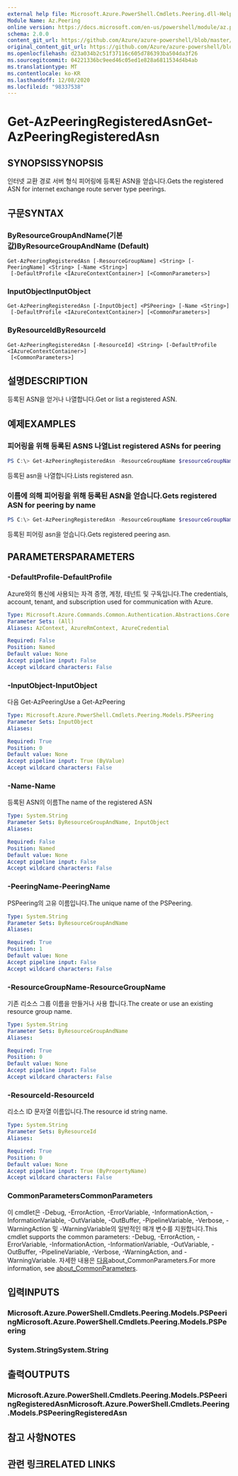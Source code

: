 ```yaml
---
external help file: Microsoft.Azure.PowerShell.Cmdlets.Peering.dll-Help.xml
Module Name: Az.Peering
online version: https://docs.microsoft.com/en-us/powershell/module/az.peering/get-azpeeringregisteredasn
schema: 2.0.0
content_git_url: https://github.com/Azure/azure-powershell/blob/master/src/Peering/Peering/help/Get-AzPeeringRegisteredAsn.md
original_content_git_url: https://github.com/Azure/azure-powershell/blob/master/src/Peering/Peering/help/Get-AzPeeringRegisteredAsn.md
ms.openlocfilehash: d23a034b2c51f37116c605d786393ba504da3f26
ms.sourcegitcommit: 04221336bc9eed46c05ed1e828a6811534d4b4ab
ms.translationtype: MT
ms.contentlocale: ko-KR
ms.lasthandoff: 12/08/2020
ms.locfileid: "98337538"
---
```

# <span data-ttu-id="bec65-101">Get-AzPeeringRegisteredAsn</span><span class="sxs-lookup"><span data-stu-id="bec65-101">Get-AzPeeringRegisteredAsn</span></span>

## <span data-ttu-id="bec65-102">SYNOPSIS</span><span class="sxs-lookup"><span data-stu-id="bec65-102">SYNOPSIS</span></span>
<span data-ttu-id="bec65-103">인터넷 교환 경로 서버 형식 피어링에 등록된 ASN을 얻습니다.</span><span class="sxs-lookup"><span data-stu-id="bec65-103">Gets the registered ASN for internet exchange route server type peerings.</span></span>

## <span data-ttu-id="bec65-104">구문</span><span class="sxs-lookup"><span data-stu-id="bec65-104">SYNTAX</span></span>

### <span data-ttu-id="bec65-105">ByResourceGroupAndName(기본값)</span><span class="sxs-lookup"><span data-stu-id="bec65-105">ByResourceGroupAndName (Default)</span></span>
```
Get-AzPeeringRegisteredAsn [-ResourceGroupName] <String> [-PeeringName] <String> [-Name <String>]
 [-DefaultProfile <IAzureContextContainer>] [<CommonParameters>]
```

### <span data-ttu-id="bec65-106">InputObject</span><span class="sxs-lookup"><span data-stu-id="bec65-106">InputObject</span></span>
```
Get-AzPeeringRegisteredAsn [-InputObject] <PSPeering> [-Name <String>]
 [-DefaultProfile <IAzureContextContainer>] [<CommonParameters>]
```

### <span data-ttu-id="bec65-107">ByResourceId</span><span class="sxs-lookup"><span data-stu-id="bec65-107">ByResourceId</span></span>
```
Get-AzPeeringRegisteredAsn [-ResourceId] <String> [-DefaultProfile <IAzureContextContainer>]
 [<CommonParameters>]
```

## <span data-ttu-id="bec65-108">설명</span><span class="sxs-lookup"><span data-stu-id="bec65-108">DESCRIPTION</span></span>
<span data-ttu-id="bec65-109">등록된 ASN을 얻거나 나열합니다.</span><span class="sxs-lookup"><span data-stu-id="bec65-109">Get or list a registered ASN.</span></span>

## <span data-ttu-id="bec65-110">예제</span><span class="sxs-lookup"><span data-stu-id="bec65-110">EXAMPLES</span></span>

### <span data-ttu-id="bec65-111">피어링을 위해 등록된 ASNS 나열</span><span class="sxs-lookup"><span data-stu-id="bec65-111">List registered ASNs for peering</span></span>
```powershell
PS C:\> Get-AzPeeringRegisteredAsn -ResourceGroupName $resourceGroupName -PeeringName $peeringName
```

<span data-ttu-id="bec65-112">등록된 asn을 나열합니다.</span><span class="sxs-lookup"><span data-stu-id="bec65-112">Lists registered asn.</span></span>

### <span data-ttu-id="bec65-113">이름에 의해 피어링을 위해 등록된 ASN을 얻습니다.</span><span class="sxs-lookup"><span data-stu-id="bec65-113">Gets registered ASN for peering by name</span></span>
```powershell
PS C:\> Get-AzPeeringRegisteredAsn -ResourceGroupName $resourceGroupName -PeeringName $peeringName -Name $registeredAsnName
```

<span data-ttu-id="bec65-114">등록된 피어링 asn을 얻습니다.</span><span class="sxs-lookup"><span data-stu-id="bec65-114">Gets registered peering asn.</span></span>

## <span data-ttu-id="bec65-115">PARAMETERS</span><span class="sxs-lookup"><span data-stu-id="bec65-115">PARAMETERS</span></span>

### <span data-ttu-id="bec65-116">-DefaultProfile</span><span class="sxs-lookup"><span data-stu-id="bec65-116">-DefaultProfile</span></span>
<span data-ttu-id="bec65-117">Azure와의 통신에 사용되는 자격 증명, 계정, 테넌트 및 구독입니다.</span><span class="sxs-lookup"><span data-stu-id="bec65-117">The credentials, account, tenant, and subscription used for communication with Azure.</span></span>

```yaml
Type: Microsoft.Azure.Commands.Common.Authentication.Abstractions.Core.IAzureContextContainer
Parameter Sets: (All)
Aliases: AzContext, AzureRmContext, AzureCredential

Required: False
Position: Named
Default value: None
Accept pipeline input: False
Accept wildcard characters: False
```

### <span data-ttu-id="bec65-118">-InputObject</span><span class="sxs-lookup"><span data-stu-id="bec65-118">-InputObject</span></span>
<span data-ttu-id="bec65-119">다음 Get-AzPeering</span><span class="sxs-lookup"><span data-stu-id="bec65-119">Use a Get-AzPeering</span></span>

```yaml
Type: Microsoft.Azure.PowerShell.Cmdlets.Peering.Models.PSPeering
Parameter Sets: InputObject
Aliases:

Required: True
Position: 0
Default value: None
Accept pipeline input: True (ByValue)
Accept wildcard characters: False
```

### <span data-ttu-id="bec65-120">-Name</span><span class="sxs-lookup"><span data-stu-id="bec65-120">-Name</span></span>
<span data-ttu-id="bec65-121">등록된 ASN의 이름</span><span class="sxs-lookup"><span data-stu-id="bec65-121">The name of the registered ASN</span></span>

```yaml
Type: System.String
Parameter Sets: ByResourceGroupAndName, InputObject
Aliases:

Required: False
Position: Named
Default value: None
Accept pipeline input: False
Accept wildcard characters: False
```

### <span data-ttu-id="bec65-122">-PeeringName</span><span class="sxs-lookup"><span data-stu-id="bec65-122">-PeeringName</span></span>
<span data-ttu-id="bec65-123">PSPeering의 고유 이름입니다.</span><span class="sxs-lookup"><span data-stu-id="bec65-123">The unique name of the PSPeering.</span></span>

```yaml
Type: System.String
Parameter Sets: ByResourceGroupAndName
Aliases:

Required: True
Position: 1
Default value: None
Accept pipeline input: False
Accept wildcard characters: False
```

### <span data-ttu-id="bec65-124">-ResourceGroupName</span><span class="sxs-lookup"><span data-stu-id="bec65-124">-ResourceGroupName</span></span>
<span data-ttu-id="bec65-125">기존 리소스 그룹 이름을 만들거나 사용 합니다.</span><span class="sxs-lookup"><span data-stu-id="bec65-125">The create or use an existing resource group name.</span></span>

```yaml
Type: System.String
Parameter Sets: ByResourceGroupAndName
Aliases:

Required: True
Position: 0
Default value: None
Accept pipeline input: False
Accept wildcard characters: False
```

### <span data-ttu-id="bec65-126">-ResourceId</span><span class="sxs-lookup"><span data-stu-id="bec65-126">-ResourceId</span></span>
<span data-ttu-id="bec65-127">리소스 ID 문자열 이름입니다.</span><span class="sxs-lookup"><span data-stu-id="bec65-127">The resource id string name.</span></span>

```yaml
Type: System.String
Parameter Sets: ByResourceId
Aliases:

Required: True
Position: 0
Default value: None
Accept pipeline input: True (ByPropertyName)
Accept wildcard characters: False
```

### <span data-ttu-id="bec65-128">CommonParameters</span><span class="sxs-lookup"><span data-stu-id="bec65-128">CommonParameters</span></span>
<span data-ttu-id="bec65-129">이 cmdlet은 -Debug, -ErrorAction, -ErrorVariable, -InformationAction, -InformationVariable, -OutVariable, -OutBuffer, -PipelineVariable, -Verbose, -WarningAction 및 -WarningVariable의 일반적인 매개 변수를 지원합니다.</span><span class="sxs-lookup"><span data-stu-id="bec65-129">This cmdlet supports the common parameters: -Debug, -ErrorAction, -ErrorVariable, -InformationAction, -InformationVariable, -OutVariable, -OutBuffer, -PipelineVariable, -Verbose, -WarningAction, and -WarningVariable.</span></span> <span data-ttu-id="bec65-130">자세한 내용은 [다음](http://go.microsoft.com/fwlink/?LinkID=113216)about_CommonParameters.</span><span class="sxs-lookup"><span data-stu-id="bec65-130">For more information, see [about_CommonParameters](http://go.microsoft.com/fwlink/?LinkID=113216).</span></span>

## <span data-ttu-id="bec65-131">입력</span><span class="sxs-lookup"><span data-stu-id="bec65-131">INPUTS</span></span>

### <span data-ttu-id="bec65-132">Microsoft.Azure.PowerShell.Cmdlets.Peering.Models.PSPeering</span><span class="sxs-lookup"><span data-stu-id="bec65-132">Microsoft.Azure.PowerShell.Cmdlets.Peering.Models.PSPeering</span></span>

### <span data-ttu-id="bec65-133">System.String</span><span class="sxs-lookup"><span data-stu-id="bec65-133">System.String</span></span>

## <span data-ttu-id="bec65-134">출력</span><span class="sxs-lookup"><span data-stu-id="bec65-134">OUTPUTS</span></span>

### <span data-ttu-id="bec65-135">Microsoft.Azure.PowerShell.Cmdlets.Peering.Models.PSPeeringRegisteredAsn</span><span class="sxs-lookup"><span data-stu-id="bec65-135">Microsoft.Azure.PowerShell.Cmdlets.Peering.Models.PSPeeringRegisteredAsn</span></span>

## <span data-ttu-id="bec65-136">참고 사항</span><span class="sxs-lookup"><span data-stu-id="bec65-136">NOTES</span></span>

## <span data-ttu-id="bec65-137">관련 링크</span><span class="sxs-lookup"><span data-stu-id="bec65-137">RELATED LINKS</span></span>
